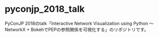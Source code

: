 # pyconjp_2018_talk
PyConJP 2018のtalk「Interactive Network Visualization using Python 〜 NetworkX + BokehでPEPの参照関係を可視化する」のリポジトリです。
